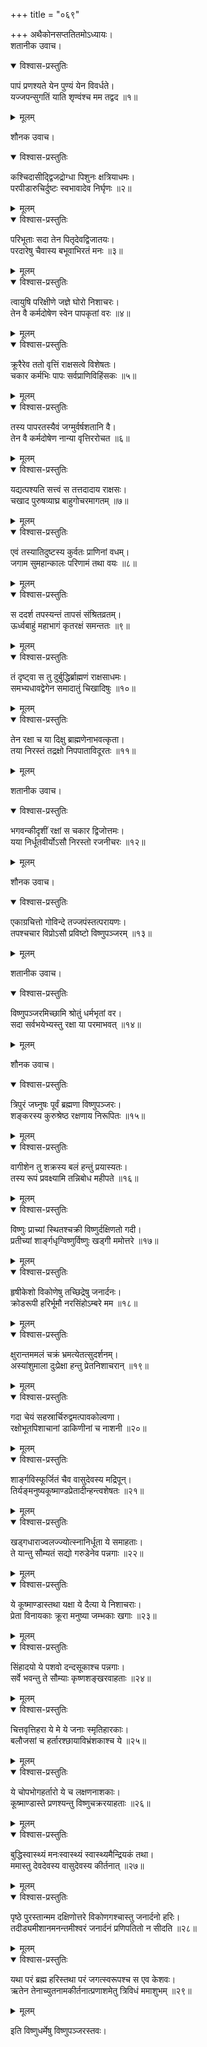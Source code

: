 +++
title = "०६९"

+++
अथैकोनसप्ततितमोऽध्यायः।  
शतानीक उवाच।  

<details open><summary>विश्वास-प्रस्तुतिः</summary>

पापं प्रणश्यते येन पुण्यं येन विवर्धते।  
यज्जपन्सुगतिं याति शृण्वंश्च मम तद्वद ॥१॥
</details>

<details><summary>मूलम्</summary>

पापं प्रणश्यते येन पुण्यं येन विवर्धते।  
यज्जपन्सुगतिं याति शृण्वंश्च मम तद्वद ॥१॥
</details>

शौनक उवाच।  

<details open><summary>विश्वास-प्रस्तुतिः</summary>

कश्चिदासीद्द्विजद्रोग्धा पिशुनः क्षत्रियाधमः।  
परपीडारुचिर्दुष्टः स्वभावादेव निर्घृणः ॥२॥
</details>

<details><summary>मूलम्</summary>

कश्चिदासीद्द्विजद्रोग्धा पिशुनः क्षत्रियाधमः।  
परपीडारुचिर्दुष्टः स्वभावादेव निर्घृणः ॥२॥
</details>


<details open><summary>विश्वास-प्रस्तुतिः</summary>

परिभूताः सदा तेन पितृदेवद्विजातयः।  
परदारेषु चैवास्य बभूवाभिरतं मनः ॥३॥
</details>

<details><summary>मूलम्</summary>

परिभूताः सदा तेन पितृदेवद्विजातयः।  
परदारेषु चैवास्य बभूवाभिरतं मनः ॥३॥
</details>


<details open><summary>विश्वास-प्रस्तुतिः</summary>

त्वायुषि परिक्षीणे जज्ञे घोरो निशाचरः।  
तेन वै कर्मदोषेण स्वेन पापकृतां वरः ॥४॥
</details>

<details><summary>मूलम्</summary>

त्वायुषि परिक्षीणे जज्ञे घोरो निशाचरः।  
तेन वै कर्मदोषेण स्वेन पापकृतां वरः ॥४॥
</details>


<details open><summary>विश्वास-प्रस्तुतिः</summary>

क्रूरैरेव ततो वृत्तिं राक्षसत्वे विशेषतः।  
चकार कर्मभिः पापः सर्वप्राणिविहिंसकः ॥५॥
</details>

<details><summary>मूलम्</summary>

क्रूरैरेव ततो वृत्तिं राक्षसत्वे विशेषतः।  
चकार कर्मभिः पापः सर्वप्राणिविहिंसकः ॥५॥
</details>


<details open><summary>विश्वास-प्रस्तुतिः</summary>

तस्य पापरतस्यैवं जग्मुर्वर्षशतानि वै।  
तेन वै कर्मदोषेण नान्या वृत्तिररोचत ॥६॥
</details>

<details><summary>मूलम्</summary>

तस्य पापरतस्यैवं जग्मुर्वर्षशतानि वै।  
तेन वै कर्मदोषेण नान्या वृत्तिररोचत ॥६॥
</details>


<details open><summary>विश्वास-प्रस्तुतिः</summary>

यद्यत्पश्यति सत्त्वं स तत्तदादाय राक्षसः।  
चखाद पुरुषव्याघ्र बाहुगोचरमागतम् ॥७॥
</details>

<details><summary>मूलम्</summary>

यद्यत्पश्यति सत्त्वं स तत्तदादाय राक्षसः।  
चखाद पुरुषव्याघ्र बाहुगोचरमागतम् ॥७॥
</details>


<details open><summary>विश्वास-प्रस्तुतिः</summary>

एवं तस्यातिदुष्टस्य कुर्वतः प्राणिनां वधम्।  
जगाम सुमहान्कालः परिणामं तथा वयः ॥८॥
</details>

<details><summary>मूलम्</summary>

एवं तस्यातिदुष्टस्य कुर्वतः प्राणिनां वधम्।  
जगाम सुमहान्कालः परिणामं तथा वयः ॥८॥
</details>


<details open><summary>विश्वास-प्रस्तुतिः</summary>

स ददर्श तपस्यन्तं तापसं संश्रितव्रतम्।  
ऊर्ध्वबाहुं महाभागं कृतरक्षं समन्ततः ॥९॥
</details>

<details><summary>मूलम्</summary>

स ददर्श तपस्यन्तं तापसं संश्रितव्रतम्।  
ऊर्ध्वबाहुं महाभागं कृतरक्षं समन्ततः ॥९॥
</details>


<details open><summary>विश्वास-प्रस्तुतिः</summary>

तं दृष्ट्वा स तु दुर्बुद्धिर्ब्राह्मणं राक्षसाधमः।  
समभ्यधावद्वेगेन समादातुं चिखादिषुः ॥१०॥
</details>

<details><summary>मूलम्</summary>

तं दृष्ट्वा स तु दुर्बुद्धिर्ब्राह्मणं राक्षसाधमः।  
समभ्यधावद्वेगेन समादातुं चिखादिषुः ॥१०॥
</details>


<details open><summary>विश्वास-प्रस्तुतिः</summary>

तेन रक्षा च या दिक्षु ब्राह्मणेनाभवत्कृता।  
तया निरस्तं तद्रक्षो निपपाताविदूरतः ॥११॥
</details>

<details><summary>मूलम्</summary>

तेन रक्षा च या दिक्षु ब्राह्मणेनाभवत्कृता।  
तया निरस्तं तद्रक्षो निपपाताविदूरतः ॥११॥
</details>

शतानीक उवाच।  

<details open><summary>विश्वास-प्रस्तुतिः</summary>

भगवन्कीदृशीं रक्षां स चकार द्विजोत्तमः।  
यया निर्धूतवीर्योऽसौ निरस्तो रजनीचरः ॥१२॥
</details>

<details><summary>मूलम्</summary>

भगवन्कीदृशीं रक्षां स चकार द्विजोत्तमः।  
यया निर्धूतवीर्योऽसौ निरस्तो रजनीचरः ॥१२॥
</details>

शौनक उवाच।  

<details open><summary>विश्वास-प्रस्तुतिः</summary>

एकाग्रचित्तो गोविन्दे तज्जपंस्तत्परायणः।  
तपश्चचार विप्रोऽसौ प्रविष्टो विष्णुपञ्जरम् ॥१३॥
</details>

<details><summary>मूलम्</summary>

एकाग्रचित्तो गोविन्दे तज्जपंस्तत्परायणः।  
तपश्चचार विप्रोऽसौ प्रविष्टो विष्णुपञ्जरम् ॥१३॥
</details>

शतानीक उवाच।  

<details open><summary>विश्वास-प्रस्तुतिः</summary>

विष्णुपञ्जरमिच्छामि श्रोतुं धर्मभृतां वर।  
सदा सर्वभयेभ्यस्तु रक्षा या परमाभवत् ॥१४॥
</details>

<details><summary>मूलम्</summary>

विष्णुपञ्जरमिच्छामि श्रोतुं धर्मभृतां वर।  
सदा सर्वभयेभ्यस्तु रक्षा या परमाभवत् ॥१४॥
</details>

शौनक उवाच।  

<details open><summary>विश्वास-प्रस्तुतिः</summary>

त्रिपुरं जघ्नुषः पूर्वं ब्रह्मणा विष्णुपञ्जरः।  
शङ्करस्य कुरुश्रेष्ठ रक्षणाय निरूपितः ॥१५॥
</details>

<details><summary>मूलम्</summary>

त्रिपुरं जघ्नुषः पूर्वं ब्रह्मणा विष्णुपञ्जरः।  
शङ्करस्य कुरुश्रेष्ठ रक्षणाय निरूपितः ॥१५॥
</details>


<details open><summary>विश्वास-प्रस्तुतिः</summary>

वागीशेन तु शक्रस्य बलं हन्तुं प्रयास्यतः।  
तस्य रूपं प्रवक्ष्यामि तन्निबोध महीपते ॥१६॥
</details>

<details><summary>मूलम्</summary>

वागीशेन तु शक्रस्य बलं हन्तुं प्रयास्यतः।  
तस्य रूपं प्रवक्ष्यामि तन्निबोध महीपते ॥१६॥
</details>


<details open><summary>विश्वास-प्रस्तुतिः</summary>

विष्णुः प्राच्यां स्थितश्चक्री विष्णुर्दक्षिणतो गदी।  
प्रतीच्यां शार्ङ्गधृग्विष्णुर्विष्णुः खड्गी ममोत्तरे ॥१७॥
</details>

<details><summary>मूलम्</summary>

विष्णुः प्राच्यां स्थितश्चक्री विष्णुर्दक्षिणतो गदी।  
प्रतीच्यां शार्ङ्गधृग्विष्णुर्विष्णुः खड्गी ममोत्तरे ॥१७॥
</details>


<details open><summary>विश्वास-प्रस्तुतिः</summary>

हृषीकेशो विकोणेषु तच्छिद्रेषु जनार्दनः।  
क्रोडरूपी हरिर्भूमौ नरसिंहोऽम्बरे मम ॥१८॥
</details>

<details><summary>मूलम्</summary>

हृषीकेशो विकोणेषु तच्छिद्रेषु जनार्दनः।  
क्रोडरूपी हरिर्भूमौ नरसिंहोऽम्बरे मम ॥१८॥
</details>


<details open><summary>विश्वास-प्रस्तुतिः</summary>

क्षुरान्तममलं चक्रं भ्रमत्येतत्सुदर्शनम्।  
अस्यांशुमाला दुःप्रेक्षा हन्तु प्रेतनिशाचरान् ॥१९॥
</details>

<details><summary>मूलम्</summary>

क्षुरान्तममलं चक्रं भ्रमत्येतत्सुदर्शनम्।  
अस्यांशुमाला दुःप्रेक्षा हन्तु प्रेतनिशाचरान् ॥१९॥
</details>


<details open><summary>विश्वास-प्रस्तुतिः</summary>

गदा चेयं सहस्रार्चिरुद्वमत्पावकोल्वणा।  
रक्षोभूतपिशाचानां डाकिणीनां च नाशनी ॥२०॥
</details>

<details><summary>मूलम्</summary>

गदा चेयं सहस्रार्चिरुद्वमत्पावकोल्वणा।  
रक्षोभूतपिशाचानां डाकिणीनां च नाशनी ॥२०॥
</details>


<details open><summary>विश्वास-प्रस्तुतिः</summary>

शार्ङ्गविस्फूर्जितं चैव वासुदेवस्य मद्रिपून्।  
तिर्यङ्मनुष्यकूष्माण्डप्रेतादीन्हन्त्वशेषतः ॥२१॥
</details>

<details><summary>मूलम्</summary>

शार्ङ्गविस्फूर्जितं चैव वासुदेवस्य मद्रिपून्।  
तिर्यङ्मनुष्यकूष्माण्डप्रेतादीन्हन्त्वशेषतः ॥२१॥
</details>


<details open><summary>विश्वास-प्रस्तुतिः</summary>

खड्गधाराज्वलज्ज्योत्स्नानिर्धूता ये समाहताः।  
ते यान्तु सौम्यतं सद्यो गरुडेनेव पन्नगाः ॥२२॥
</details>

<details><summary>मूलम्</summary>

खड्गधाराज्वलज्ज्योत्स्नानिर्धूता ये समाहताः।  
ते यान्तु सौम्यतं सद्यो गरुडेनेव पन्नगाः ॥२२॥
</details>


<details open><summary>विश्वास-प्रस्तुतिः</summary>

ये कूष्माण्डास्तथा यक्षा ये दैत्या ये निशाचराः।  
प्रेता विनायकाः क्रूरा मनुष्या जम्भकाः खगाः ॥२३॥
</details>

<details><summary>मूलम्</summary>

ये कूष्माण्डास्तथा यक्षा ये दैत्या ये निशाचराः।  
प्रेता विनायकाः क्रूरा मनुष्या जम्भकाः खगाः ॥२३॥
</details>


<details open><summary>विश्वास-प्रस्तुतिः</summary>

सिंहादयो ये पशवो दन्दसूकाश्च पन्नगाः।  
सर्वे भवन्तु ते सौम्याः कृष्णशङ्खरवाहताः ॥२४॥
</details>

<details><summary>मूलम्</summary>

सिंहादयो ये पशवो दन्दसूकाश्च पन्नगाः।  
सर्वे भवन्तु ते सौम्याः कृष्णशङ्खरवाहताः ॥२४॥
</details>


<details open><summary>विश्वास-प्रस्तुतिः</summary>

चित्तवृत्तिहरा ये मे ये जनाः स्मृतिहारकाः।  
बलौजसां च हर्तारश्छायाविभ्रंशकाश्च ये ॥२५॥
</details>

<details><summary>मूलम्</summary>

चित्तवृत्तिहरा ये मे ये जनाः स्मृतिहारकाः।  
बलौजसां च हर्तारश्छायाविभ्रंशकाश्च ये ॥२५॥
</details>


<details open><summary>विश्वास-प्रस्तुतिः</summary>

ये चोपभोगहर्तारो ये च लक्षणनाशकाः।  
कूष्माण्डास्ते प्रणश्यन्तु विष्णुचक्ररयाहताः ॥२६॥
</details>

<details><summary>मूलम्</summary>

ये चोपभोगहर्तारो ये च लक्षणनाशकाः।  
कूष्माण्डास्ते प्रणश्यन्तु विष्णुचक्ररयाहताः ॥२६॥
</details>


<details open><summary>विश्वास-प्रस्तुतिः</summary>

बुद्धिस्वास्थ्यं मनःस्वास्थ्यं स्वास्थ्यमैन्द्रियकं तथा।  
ममास्तु देवदेवस्य वासुदेवस्य कीर्तनात् ॥२७॥
</details>

<details><summary>मूलम्</summary>

बुद्धिस्वास्थ्यं मनःस्वास्थ्यं स्वास्थ्यमैन्द्रियकं तथा।  
ममास्तु देवदेवस्य वासुदेवस्य कीर्तनात् ॥२७॥
</details>


<details open><summary>विश्वास-प्रस्तुतिः</summary>

पृष्ठे पुरस्तान्मम दक्षिणोत्तरे विकोणगश्चास्तु जनार्दनो हरिः।  
तदीड्यमीशानमनन्तमीश्वरं जनार्दनं प्रणिपतितो न सीदति ॥२८॥
</details>

<details><summary>मूलम्</summary>

पृष्ठे पुरस्तान्मम दक्षिणोत्तरे विकोणगश्चास्तु जनार्दनो हरिः।  
तदीड्यमीशानमनन्तमीश्वरं जनार्दनं प्रणिपतितो न सीदति ॥२८॥
</details>


<details open><summary>विश्वास-प्रस्तुतिः</summary>

यथा परं ब्रह्म हरिस्तथा परं जगत्स्वरूपश्च स एव केशवः।  
ऋतेन तेनाच्युतनामकीर्तनात्प्रणाशमेतु त्रिविधं ममाशुभम् ॥२९॥
</details>

<details><summary>मूलम्</summary>

यथा परं ब्रह्म हरिस्तथा परं जगत्स्वरूपश्च स एव केशवः।  
ऋतेन तेनाच्युतनामकीर्तनात्प्रणाशमेतु त्रिविधं ममाशुभम् ॥२९॥
</details>

इति विष्णुधर्मेषु विष्णुपञ्जरस्तवः।  
